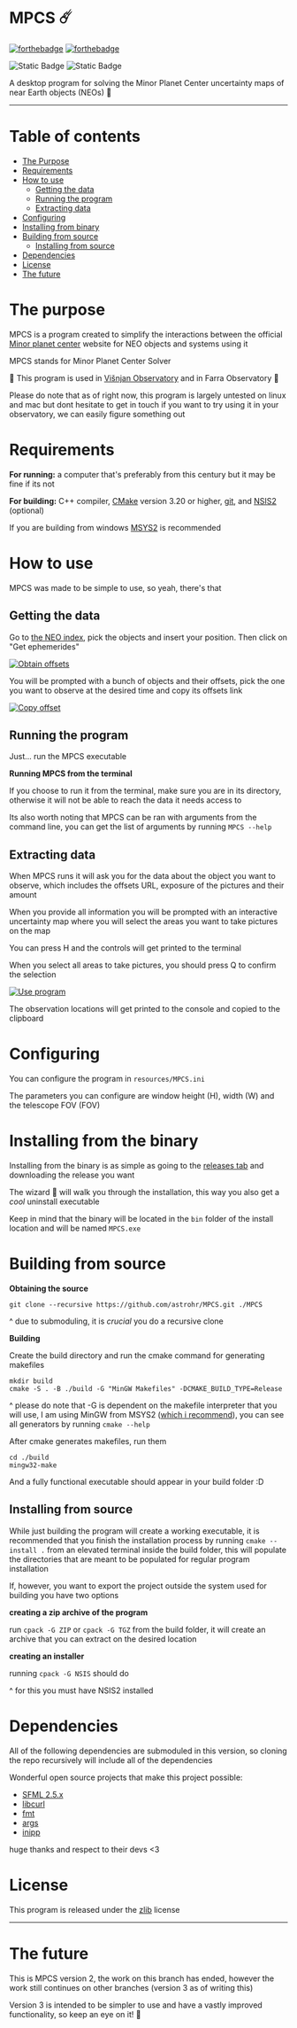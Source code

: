 # MPCS :comet:

[![forthebadge](https://forthebadge.com/images/badges/made-with-c-plus-plus.svg)](https://forthebadge.com) [![forthebadge](https://forthebadge.com/images/badges/powered-by-electricity.svg)](https://forthebadge.com)

![Static Badge](https://img.shields.io/badge/trusted_by-2_observatories-red) ![Static Badge](https://img.shields.io/badge/version-2.6.0-green) 

A desktop program for solving the Minor Planet Center uncertainty maps of near Earth objects (NEOs) :star2:

---

# Table of contents

 - [The Purpose](#the-purpose)
 - [Requirements](#requirements)
 - [How to use](#how-to-use)
    - [Getting the data](#getting-the-data)
    - [Running the program](#running-the-program)
    - [Extracting data](#extracting-data)
 - [Configuring](#configuring)
 - [Installing from binary](#installing-from-the-binary)
 - [Building from source](#building-from-source)
    - [Installing from source](#installing-from-source)
 - [Dependencies](#dependencies)
 - [License](#license)
 - [The future](#the-future)

# The purpose
MPCS is a program created to simplify the interactions between the official [Minor planet center](https://www.minorplanetcenter.net/iau/NEO/toconfirm_tabular.html) website for NEO objects and systems using it

MPCS stands for Minor Planet Center Solver

:telescope: This program is used in [Višnjan Observatory](https://en.astro.hr/) and in Farra Observatory :telescope:

Please do note that as of right now, this program is largely untested on linux and mac but dont hesitate to get in touch if you want to try using it in your observatory, we can easily figure something out

# Requirements
**For running:** a computer that's preferably from this century but it may be fine if its not

**For building:** C++ compiler, [CMake](https://cmake.org/) version 3.20 or higher, [git](https://git-scm.com/), and [NSIS2](https://nsis.sourceforge.io/Main_Page) (optional)

If you are building from windows [MSYS2](https://www.msys2.org/) is recommended

# How to use
MPCS was made to be simple to use, so yeah, there's that
## Getting the data
Go to [the NEO index](https://www.minorplanetcenter.net/iau/NEO/toconfirm_tabular.html), pick the objects and insert your position. Then click on "Get ephemerides"

[![Obtain offsets](docs/obtain.gif)](docs/obtain.gif)

You will be prompted with a bunch of objects and their offsets, pick the one you want to observe at the desired time and copy its offsets link

[![Copy offset](docs/copy.gif)](docs/copy.gif)

## Running the program
Just... run the MPCS executable

**Running MPCS from the terminal**

If you choose to run it from the terminal, make sure you are in its directory, otherwise it will not be able to reach the data it needs access to

Its also worth noting that MPCS can be ran with arguments from the command line, you can get the list of arguments by running `MPCS --help`

## Extracting data

When MPCS runs it will ask you for the data about the object you want to observe, which includes the offsets URL, exposure of the pictures and their amount

When you provide all information you will be prompted with an interactive uncertainty map where you will select the areas you want to take pictures on the map

You can press H and the controls will get printed to the terminal

When you select all areas to take pictures, you should press Q to confirm the selection

[![Use program](docs/use.gif)](docs/use.gif)

The observation locations will get printed to the console and copied to the clipboard

# Configuring

You can configure the program in `resources/MPCS.ini`

The parameters you can configure are window height (H), width (W) and the telescope FOV (FOV)

# Installing from the binary
Installing from the binary is as simple as going to the [releases tab](https://github.com/astrohr/MPCS/releases) and downloading the release you want

The wizard :mage: will walk you through the installation, this way you also get a *cool* uninstall executable

Keep in mind that the binary will be located in the `bin` folder of the install location and will be named `MPCS.exe`

# Building from source
**Obtaining the source**

`git clone --recursive https://github.com/astrohr/MPCS.git ./MPCS`

^ due to submoduling, it is *crucial* you do a recursive clone

**Building**

Create the build directory and run the cmake command for generating makefiles
```
mkdir build
cmake -S . -B ./build -G "MinGW Makefiles" -DCMAKE_BUILD_TYPE=Release
```
^ please do note that -G is dependent on the makefile interpreter that you will use, I am using MinGW from MSYS2 ([which i recommend](#requirements)), you can see all generators by running `cmake --help`

After cmake generates makefiles, run them
```
cd ./build
mingw32-make
```
And a fully functional executable should appear in your build folder :D

## Installing from source
While just building the program will create a working executable, it is recommended that you finish the installation process by running `cmake --install .` from an elevated terminal inside the build folder, this will populate the directories that are meant to be populated for regular program installation

If, however, you want to export the project outside the system used for building you have two options 

**creating a zip archive of the program**

run `cpack -G ZIP` or `cpack -G TGZ` from the build folder, it will create an archive that you can extract on the desired location

**creating an installer**

running `cpack -G NSIS` should do

^ for this you must have NSIS2 installed

# Dependencies
All of the following dependencies are submoduled in this version, so cloning the repo recursively will include all of the dependencies

Wonderful open source projects that make this project possible:
- [SFML 2.5.x](https://github.com/SFML/SFML/tree/2.5.x)
- [libcurl](https://github.com/curl/curl)
- [fmt](https://github.com/fmtlib/fmt)
- [args](https://github.com/Taywee/args)
- [inipp](https://github.com/mcmtroffaes/inipp)

huge thanks and respect to their devs <3

# License
This program is released under the [zlib](https://en.wikipedia.org/wiki/Zlib_License) license

---

# The future
This is MPCS version 2, the work on this branch has ended, however the work still continues on other branches (version 3 as of writing this)

Version 3 is intended to be simpler to use and have a vastly improved functionality, so keep an eye on it! :eyes:

